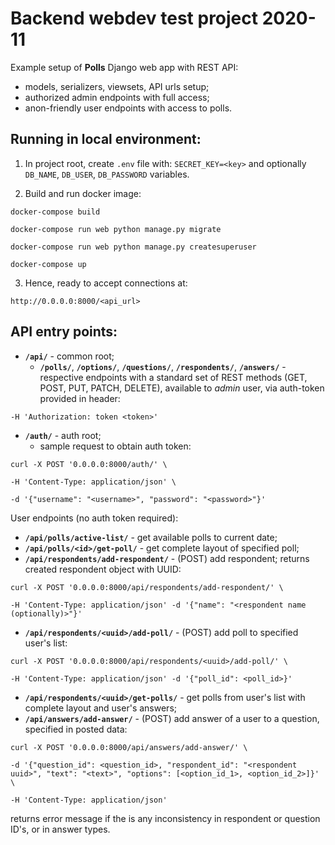 Backend webdev test project 2020-11
===
Example setup of __Polls__ Django web app with REST API:
- models, serializers, viewsets, API urls setup;
- authorized admin endpoints with full access;
- anon-friendly user endpoints with access to polls.

Running in local environment:
-
1) In project root, create `.env` file with:
`SECRET_KEY=<key>`
and optionally `DB_NAME`, `DB_USER`, `DB_PASSWORD` variables.

2) Build and run docker image:

`docker-compose build`

`docker-compose run web python manage.py migrate`

`docker-compose run web python manage.py createsuperuser`

`docker-compose up`

3) Hence, ready to accept connections at:

`http://0.0.0.0:8000/<api_url>`

API entry points:
-
-  __`/api/`__ - common root;
	-  __`/polls/`__, __`/options/`__, __`/questions/`__, __`/respondents/`__, __`/answers/`__ - respective endpoints with a standard set of REST methods (GET, POST, PUT, PATCH, DELETE), available to _admin_ user, via auth-token provided in header:

`-H 'Authorization: token <token>'`

-  __`/auth/`__ - auth root;
    - sample request to obtain auth token:

`curl -X POST '0.0.0.0:8000/auth/' \`

`-H 'Content-Type: application/json' \`

`-d '{"username": "<username>", "password": "<password>"}'`

User endpoints (no auth token required):
-  __`/api/polls/active-list/`__ - get available polls to current date;
-  __`/api/polls/<id>/get-poll/`__ - get complete layout of specified poll;
-  __`/api/respondents/add-respondent/`__ - (POST) add respondent; returns created respondent object with UUID:

`curl -X POST '0.0.0.0:8000/api/respondents/add-respondent/' \`

`-H 'Content-Type: application/json' -d '{"name": "<respondent name (optionally)>"}'`

-  __`/api/respondents/<uuid>/add-poll/`__ - (POST) add poll to specified user's list:

`curl -X POST '0.0.0.0:8000/api/respondents/<uuid>/add-poll/' \`

`-H 'Content-Type: application/json' -d '{"poll_id": <poll_id>}'`

-  __`/api/respondents/<uuid>/get-polls/`__ - get polls from user's list with complete layout and user's answers;
-  __`/api/answers/add-answer/`__ - (POST) add answer of a user to a question, specified in posted data:

`curl -X POST '0.0.0.0:8000/api/answers/add-answer/' \`

`-d '{"question_id": <question_id>, "respondent_id": "<respondent uuid>", "text": "<text>", "options": [<option_id_1>, <option_id_2>]}' \`

`-H 'Content-Type: application/json'`

returns error message if the is any inconsistency in respondent or question ID's, or in answer types.